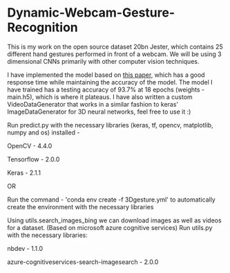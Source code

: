 # Dynamic-Webcam-Gesture-Recognition
This is my work on the open source dataset 20bn Jester, which contains 25 different hand gestures performed in front of a webcam. We will be using 3 dimensional CNNs primarily with other computer vision techniques.

I have implemented the model based on [this paper](https://openaccess.thecvf.com/content_ICCVW_2019/papers/HANDS/Materzynska_The_Jester_Dataset_A_Large-Scale_Video_Dataset_of_Human_Gestures_ICCVW_2019_paper.pdf), which has a good response time while maintaining the accuracy of the model. The model I have trained has a testing accuracy of 93.7% at 18 epochs (weights - main.h5), which is where it plateaus.
I have also written a custom VideoDataGenerator that works in a similar fashion to keras' ImageDataGenerator for 3D neural networks, feel free to use it :)

Run predict.py with the necessary libraries (keras, tf, opencv, matplotlib, numpy and os) installed - 

OpenCV - 4.4.0

Tensorflow - 2.0.0

Keras - 2.1.1

OR

Run the command - 'conda env create -f 3Dgesture.yml' to automatically create the environment with the necessary libraries

Using utils.search_images_bing we can download images as well as videos for a dataset. (Based on microsoft azure cognitive services)
Run utils.py with the necessary libraries:

nbdev - 1.1.0

azure-cognitiveservices-search-imagesearch - 2.0.0

